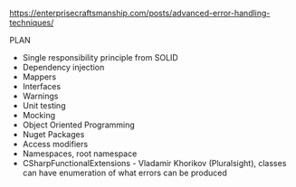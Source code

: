 ﻿https://enterprisecraftsmanship.com/posts/advanced-error-handling-techniques/


PLAN
* Single responsibility principle from SOLID
* Dependency injection
* Mappers
* Interfaces
* Warnings
* Unit testing
* Mocking
* Object Oriented Programming
* Nuget Packages
* Access modifiers
* Namespaces, root namespace
* CSharpFunctionalExtensions - Vladamir Khorikov (Pluralsight), classes can have enumeration of what errors can be produced
